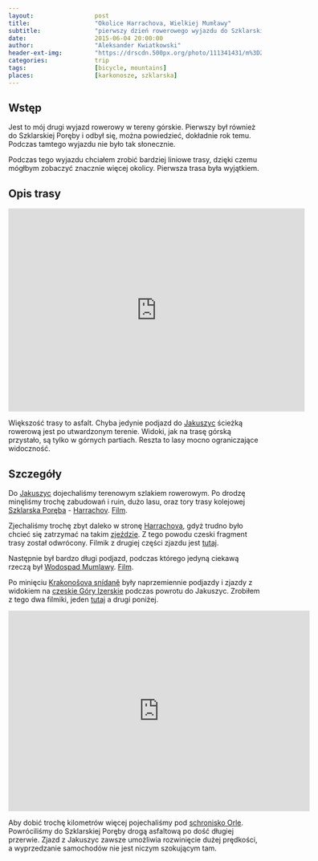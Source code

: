 ```yaml
---
layout:                 post
title:                  "Okolice Harrachova, Wielkiej Mumławy"
subtitle:               "pierwszy dzień rowerowego wyjazdu do Szklarskiej Poręby"
date:                   2015-06-04 20:00:00
author:                 "Aleksander Kwiatkowski"
header-ext-img:         "https://drscdn.500px.org/photo/111341431/m%3D2048/21998e31cabd789f8e72f4a96fa60cff"
categories:             trip
tags:                   [bicycle, mountains]
places:                 [karkonosze, szklarska]
---
```


[route]:                https://www.strava.com/activities/318213614
[wiki-jakuszyce]:       http://pl.wikipedia.org/wiki/Jakuszyce
[wiki-harrachov]:       http://pl.wikipedia.org/wiki/Harrachov
[wiki-mumlawa]:         http://pl.wikipedia.org/wiki/Wodospad_Mumlawy
[wiki-snidane]:         http://cs.wikipedia.org/wiki/Krakono%C5%A1ova_sn%C3%ADdan%C4%9B
[wiki-izery]:           http://pl.wikipedia.org/wiki/G%C3%B3ry_Izerskie
[wiki-orle]:            http://pl.wikipedia.org/wiki/Schronisko_Turystyczne_%E2%80%9EOrle%E2%80%9D
[wiki-szklarska]:       http://pl.wikipedia.org/wiki/Szklarska_Por%C4%99ba

[vimeo-1]:              http://vimeo.com/130132107
[vimeo-2]:              http://vimeo.com/130038345
[vimeo-3]:              http://vimeo.com/130132106
[vimeo-4]:              http://vimeo.com/130132107
[vimeo-5]:              http://vimeo.com/130184788
[vimeo-6]:              http://vimeo.com/130184788



Wstęp
-----


Jest to mój drugi wyjazd rowerowy w tereny górskie. Pierwszy był również do Szklarskiej
Poręby i odbył się, można powiedzieć, dokładnie rok temu. Podczas tamtego wyjazdu nie było
tak słonecznie.

Podczas tego wyjazdu chciałem zrobić bardziej liniowe trasy, dzięki czemu mógłbym zobaczyć znacznie więcej
okolicy. Pierwsza trasa była wyjątkiem.


Opis trasy
----------

<iframe height='405' width='590' frameborder='0' allowtransparency='true' scrolling='no' src='https://www.strava.com/activities/318213614/embed/bc2dd545b1e7f3976ef0b6d1b1cfef1e9d8574f5'></iframe>

Większość trasy to asfalt. Chyba jedynie podjazd do [Jakuszyc][wiki-jakuszyce] ścieżką rowerową jest po utwardzonym terenie. Widoki,
jak na trasę górską przystało, są tylko w górnych partiach. Reszta to lasy mocno ograniczające widoczność.

Szczegóły
---------

Do [Jakuszyc][wiki-jakuszyce] dojechaliśmy terenowym szlakiem rowerowym. Po drodzę minęliśmy trochę zabudowań
i ruin, dużo lasu, oraz tory trasy kolejowej [Szklarska Poręba][wiki-szklarska] - [Harrachov][wiki-harrachov].
[Film][vimeo-1].



Zjechaliśmy trochę zbyt daleko w stronę [Harrachova][wiki-harrachov], gdyż trudno było chcieć się
zatrzymać na takim [zjeździe][vimeo-2]. Z tego powodu czeski fragment trasy został odwrócony.
Filmik z drugiej części zjazdu jest [tutaj][vimeo-3].


Następnie był bardzo długi podjazd, podczas którego jedyną ciekawą rzeczą
był [Wodospad Mumlawy][wiki-mumlawa]. [Film][vimeo-4].

Po minięciu [Krakonošova snídaně][wiki-snidane] były naprzemiennie
podjazdy i zjazdy z widokiem na [czeskie Góry Izerskie][wiki-izery] podczas
powrotu do Jakuszyc. Zrobiłem z tego dwa filmiki, jeden [tutaj][vimeo-5] a drugi poniżej.

<div class="vimeo"><iframe src='http://player.vimeo.com/video/130184788' width="600" height="400" frameborder="0" webkitAllowFullScreen mozallowfullscreen allowFullScreen> </iframe></div>


Aby dobić trochę kilometrów więcej
pojechaliśmy pod [schronisko Orle][wiki-orle]. Powróciliśmy do Szklarskiej Poręby drogą asfaltową
po dość długiej przerwie. Zjazd z Jakuszyc zawsze umożliwia rozwinięcie dużej prędkości, a
wyprzedzanie samochodów nie jest niczym szokującym tam.
